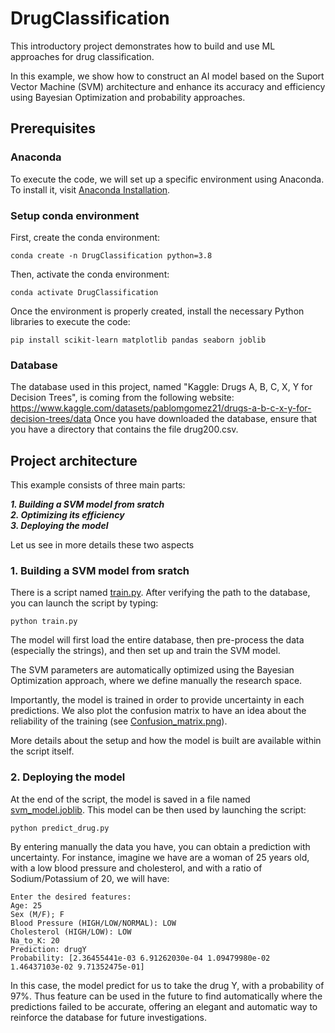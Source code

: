 # DrugClassification
This introductory project demonstrates how to build and use ML approaches for drug classification.

In this example, we show how to construct an AI model based on the Suport Vector Machine (SVM) architecture and enhance its accuracy and efficiency using Bayesian Optimization and probability approaches.

## Prerequisites

### Anaconda

To execute the code, we will set up a specific environment using Anaconda. To install it, visit [Anaconda Installation](https://docs.anaconda.com/free/anaconda/install/).

### Setup conda environment

First, create the conda environment:
```
conda create -n DrugClassification python=3.8
```

Then, activate the conda environment:
```
conda activate DrugClassification
```

Once the environment is properly created, install the necessary Python libraries to execute the code:
```
pip install scikit-learn matplotlib pandas seaborn joblib
```

### Database

The database used in this project, named "Kaggle: Drugs A, B, C, X, Y for Decision Trees", is coming from the following website: https://www.kaggle.com/datasets/pablomgomez21/drugs-a-b-c-x-y-for-decision-trees/data 
Once you have downloaded the database, ensure that you have a directory that contains the file drug200.csv.

## Project architecture

This example consists of three main parts:

***1. Building a SVM model from sratch***   
***2. Optimizing its efficiency***   
***3. Deploying the model***

Let us see in more details these two aspects

### 1. Building a SVM model from sratch

There is a script named [train.py](train.py). After verifying the path to the database, you can launch the script by typing:
```
python train.py
```
The model will first load the entire database, then pre-process the data (especially the strings), and then set up and train the SVM model.    

The SVM parameters are automatically optimized using the Bayesian Optimization approach, where we define manually the research space.   

Importantly, the model is trained in order to provide uncertainty in each predictions. We also plot the confusion matrix to have an idea about the reliability of the training (see [Confusion_matrix.png](Confusion_matrix.png)). 

More details about the setup and how the model is built are available within the script itself.   

### 2. Deploying the model

At the end of the script, the model is saved in a file named [svm_model.joblib](svm_model.joblib). This model can be then used by launching the script:
```
python predict_drug.py
```
By entering manually the data you have, you can obtain a prediction with uncertainty. For instance, imagine we have are a woman of 25 years old, with a low blood pressure and cholesterol, and with a ratio of Sodium/Potassium of 20, we will have:
```
Enter the desired features:
Age: 25
Sex (M/F); F
Blood Pressure (HIGH/LOW/NORMAL): LOW
Cholesterol (HIGH/LOW): LOW
Na_to_K: 20
Prediction: drugY
Probability: [2.36455441e-03 6.91262030e-04 1.09479980e-02 1.46437103e-02 9.71352475e-01]
```

In this case, the model predict for us to take the drug Y, with a probability of 97%. Thus feature can be used in the future to find automatically where the predictions failed to be accurate, offering an elegant and automatic way to reinforce the database for future investigations. 
